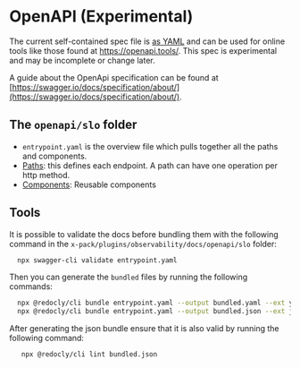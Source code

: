 # OpenAPI (Experimental)

The current self-contained spec file is [as YAML](https://raw.githubusercontent.com/elastic/kibana/master/x-pack/plugins/obserbability/docs/openapi/slo/bundled.yaml) and can be used for online tools like those found at <https://openapi.tools/>.
This spec is experimental and may be incomplete or change later.

A guide about the OpenApi specification can be found at [https://swagger.io/docs/specification/about/](https://swagger.io/docs/specification/about/).

## The `openapi/slo` folder

- `entrypoint.yaml` is the overview file which pulls together all the paths and components.
- [Paths](paths/README.md): this defines each endpoint. A path can have one operation per http method.
- [Components](components/README.md): Reusable components

## Tools

It is possible to validate the docs before bundling them with the following
command in the `x-pack/plugins/observability/docs/openapi/slo` folder:

```bash
  npx swagger-cli validate entrypoint.yaml
```

Then you can generate the `bundled` files by running the following commands:

```bash
  npx @redocly/cli bundle entrypoint.yaml --output bundled.yaml --ext yaml
  npx @redocly/cli bundle entrypoint.yaml --output bundled.json --ext json
```

After generating the json bundle ensure that it is also valid by running the following command:

```bash
   npx @redocly/cli lint bundled.json
```
